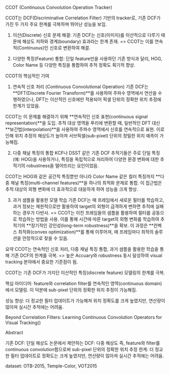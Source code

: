 CCOT (Continuous Convolution Operation Tracker)

CCOT는 DCF(Discriminative Correlation Filter) 기반의 tracker로, 기존 DCF가 가진 두 가지 주요 한계를 극복하며 뛰어난 성능을 보임.

1. 이산(Discrete) 신호 문제 해결: 기존 DCF는 신호(이미지)를 이산적으로 다루기 때문에 해상도 저하와 경계(boundary) 효과라는 한계 존재. 
=> CCOT는 이를 연속적(Continuous)인 신호로 변환하여 해결.

2. 다양한 특징(Feature) 통합: 단일 feature만을 사용하던 기존 방식과 달리, HOG, Color Name 등 다양한 특징을 통합하여 추적 정확도 획기적 향상.

CCOT의 핵심적인 기여

1. 연속적 신호 처리 (Continuous Convolutional Operation)
기존 DCF는 **DFT(Discrete Fourier Transform)**를 사용하여 주파수 영역에서 연산을 수행하였으나, DFT는 이산적인 신호에만 적용되어 픽셀 단위의 정확한 위치 추정에 한계가 있었음.

CCOT는 이 문제를 해결하기 위해 **연속적인 신호 표현(continuous signal representation)**을 도입. 추적 대상 영역을 푸리에 변환할 때, 일반적인 DFT 대신 **보간법(interpolation)**을 사용하여 주파수 영역에서 신호를 연속적으로 표현. 이로 인해 위치 추정의 해상도가 높아져 서브픽셀(sub-pixel) 단위의 정밀한 위치 예측이 가능해짐.

2. 다중 채널 특징의 통합
KCF나 DSST 같은 기존 DCF 추적기들은 주로 단일 특징(예: HOG)을 사용하거나, 특징을 독립적으로 처리하여 다양한 환경 변화에 대한 추적기의 robustness을 떨어뜨리는 요인이었음.

CCOT는 HOG와 같은 공간적 특징뿐만 아니라 Color Name 같은 컬러 특징까지 **다중 채널 특징(multi-channel features)**을 하나의 최적화 문제로 통합. 이 접근법은 추적 대상의 외형 변화에 더 효과적으로 대응하게 하여 성능을 크게 향상.

3. 과거 샘플을 활용한 모델 학습
기존 DCF는 매 프레임에서 새로운 필터를 학습하고, 과거 정보는 제한적으로만 활용하여 target의 외형이 급격하게 변하면 추적에 실패하는 경우가 다반사.
=> CCOT는 이전 프레임들의 샘플을 활용하여 필터를 공동으로 학습하는 방법을 사용. 이를 통해 시간에 따른 target의 외형 변화를 학습하여 추적기의 **장기적인 강인성(long-term robustness)**을 확보. 이 과정은 **컨벡스 최적화(convex optimization)**를 통해 이루어져, 매 프레임마다 최적의 솔루션을 안정적으로 찾을 수 있음.

요약
CCOT는 연속적인 신호 처리, 다중 채널 특징 통합, 과거 샘플을 활용한 학습을 통해 기존 DCF의 한계를 극복. 
=> 높은 Accuary와 robustness 동시 달성하여 visual tracking 분야에서 중요한 기준점이 됨.


CCOT는 기존 DCF가 가지던 이산적인 특징(discrete feature) 모델링의 한계를 극복.

핵심 아이디어: feature와 correlation filter를 연속적인 영역(continuous domain)에서 모델링. 이 덕분에 sub-pixel 단위의 정확한 위치 추정이 가능해짐.

성능 향상: 더 정교한 필터 업데이트가 가능해져 위치 정확도를 크게 높였지만, 연산량이 많아져 실시간 추적에는 어려움.


Beyond Correlation Filters: Learning Continuous Convolution Operators for Visual Tracking()

Abstract

기존 DCF: 단일 해상도
논문에서 제안하는 DCF: 다중 해상도 즉, feature와 filter를 continuous convolution함으로써 sub-pixel 단위의 정확한 위치 추정
한계: 더 정교한 필터 업데이트로 정확도는 크게 높였지만, 연산량이 많아져 실시간 추적에는 어려움.

dataset: OTB-2015, Temple-Color, VOT2015

